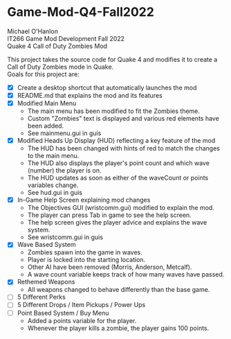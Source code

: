 # Game-Mod-Q4-Fall2022

Michael O'Hanlon\
IT266 Game Mod Development Fall 2022\
Quake 4 Call of Duty Zombies Mod

This project takes the source code for Quake 4 and modifies it to create a Call of Duty Zombies mode in Quake.\
Goals for this project are:
- [x] Create a desktop shortcut that automatically launches the mod
- [x] README.md that explains the mod and its features
- [x] Modified Main Menu
  - The main menu has been modified to fit the Zombies theme.
  - Custom "Zombies" text is displayed and various red elements have been added.
  - See mainmenu.gui in guis
- [x] Modified Heads Up Display (HUD) reflecting a key feature of the mod
  - The HUD has been changed with hints of red to match the changes to the main menu.
  - The HUD also displays the player's point count and which wave (number) the player is on.
  - The HUD updates as soon as either of the waveCount or points variables change.
  - See hud.gui in guis
- [x] In-Game Help Screen explaining mod changes
  - The Objectives GUI (wristcomm.gui) modified to explain the mod.
  - The player can press Tab in game to see the help screen.
  - The help screen gives the player advice and explains the wave system.
  - See wristcomm.gui in guis
- [x] Wave Based System
  - Zombies spawn into the game in waves.
  - Player is locked into the starting location.
  - Other AI have been removed (Morris, Anderson, Metcalf).
  - A wave count variable keeps track of how many waves have passed.
- [x] Rethemed Weapons
  - All weapons changed to behave differently than the base game.
- [ ] 5 Different Perks
- [ ] 5 Different Drops / Item Pickups / Power Ups
- [ ] Point Based System / Buy Menu
  - Added a points variable for the player.
  - Whenever the player kills a zombie, the player gains 100 points.
